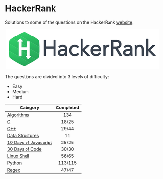 # HackerRank

Solutions to some of the questions on the HackerRank [website](https://www.hackerrank.com "HackerRank").

<p align="center"><img src="../assets/hackerrank.png"></p>

The questions are divided into 3 levels of difficulty:

*   Easy
*   Medium
*   Hard

| Category                                              | Completed |
|-------------------------------------------------------|:---------:|
| [Algorithms](Algorithms/)                             |    134    |
| [C](C/)                                               |   18/25   |
| [C++](C++/)                                           |   29/44   |
| [Data Structures](Data%20Structures/)                 |    11     |
| [10 Days of Javascript](10%20Days%20of%20Javascript/) |   25/25   |
| [30 Days of Code](30%20Days%20of%20Code/)             |   30/30   |
| [Linux Shell](Linux%20Shell/)                         |   56/65   |
| [Python](Python/)                                     |  113/115  |
| [Regex](Regex/)                                       |   47/47   |